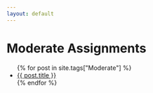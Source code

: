 ```yaml
---
layout: default
---
```


# Moderate Assignments

<ul>
{% for post in site.tags["Moderate"] %}
<li><a href="{{ post.url }}">{{ post.title }}</a></li>
{% endfor %}
</ul>